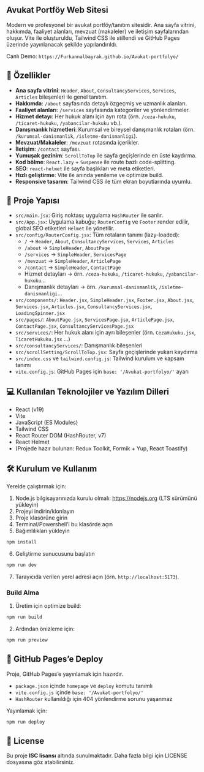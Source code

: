 ## Avukat Portföy Web Sitesi

Modern ve profesyonel bir avukat portföy/tanıtım sitesidir. Ana sayfa vitrini, hakkımda, faaliyet alanları, mevzuat (makaleler) ve iletişim sayfalarından oluşur. Vite ile oluşturuldu, Tailwind CSS ile stillendi ve GitHub Pages üzerinde yayınlanacak şekilde yapılandırıldı.

Canlı Demo: `https://Furkannalbayrak.github.io/Avukat-portfolyo/`


## 🚀 Özellikler

- **Ana sayfa vitrini**: `Header`, `About`, `ConsultancyServices`, `Services`, `Articles` bileşenleri ile genel tanıtım.
- **Hakkımda**: `/about` sayfasında detaylı özgeçmiş ve uzmanlık alanları.
- **Faaliyet alanları**: `/services` sayfasında kategoriler ve yönlendirmeler.
- **Hizmet detayı**: Her hukuk alanı için ayrı rota (örn. `/ceza-hukuku`, `/ticaret-hukuku`, `/yabancilar-hukuku` vb.).
- **Danışmanlık hizmetleri**: Kurumsal ve bireysel danışmanlık rotaları (örn. `/kurumsal-danismanlik`, `/isletme-danismanligi`).
- **Mevzuat/Makaleler**: `/mevzuat` rotasında içerikler.
- **İletişim**: `/contact` sayfası.
- **Yumuşak gezinim**: `ScrollToTop` ile sayfa geçişlerinde en üste kaydırma.
- **Kod bölme**: `React.lazy` + `Suspense` ile route bazlı code-splitting.
- **SEO**: `react-helmet` ile sayfa başlıkları ve meta etiketleri.
- **Hızlı geliştirme**: Vite ile anında yenileme ve optimize build.
- **Responsive tasarım**: Tailwind CSS ile tüm ekran boyutlarında uyumlu.


## 📂 Proje Yapısı

- `src/main.jsx`: Giriş noktası; uygulama `HashRouter` ile sarılır.
- `src/App.jsx`: Uygulama kabuğu; `RouterConfig` ve `Footer` render edilir, global SEO etiketleri `Helmet` ile yönetilir.
- `src/config/RouterConfig.jsx`: Tüm rotaların tanımı (lazy-loaded):
  - `/` → `Header`, `About`, `ConsultancyServices`, `Services`, `Articles`
  - `/about` → `SimpleHeader`, `AboutPage`
  - `/services` → `SimpleHeader`, `ServicesPage`
  - `/mevzuat` → `SimpleHeader`, `ArticlePage`
  - `/contact` → `SimpleHeader`, `ContactPage`
  - Hizmet detayları → örn. `/ceza-hukuku`, `/ticaret-hukuku`, `/yabancilar-hukuku`...
  - Danışmanlık detayları → örn. `/kurumsal-danismanlik`, `/isletme-danismanligi`...
- `src/components/`: `Header.jsx`, `SimpleHeader.jsx`, `Footer.jsx`, `About.jsx`, `Services.jsx`, `Articles.jsx`, `ConsultancyServices.jsx`, `LoadingSpinner.jsx`
- `src/pages/`: `AboutPage.jsx`, `ServicesPage.jsx`, `ArticlePage.jsx`, `ContactPage.jsx`, `ConsultancyServicesPage.jsx`
- `src/services/`: Her hukuk alanı için ayrı bileşenler (örn. `CezaHukuku.jsx`, `TicaretHukuku.jsx` ...)
- `src/consultancyServices/`: Danışmanlık bileşenleri
- `src/scrollSetting/ScrollToTop.jsx`: Sayfa geçişlerinde yukarı kaydırma
- `src/index.css` ve `tailwind.config.js`: Tailwind kurulum ve kapsam tanımı
- `vite.config.js`: GitHub Pages için `base: '/Avukat-portfolyo/'` ayarı


## 💻 Kullanılan Teknolojiler ve Yazılım Dilleri
- React (v19)
- Vite
- JavaScript (ES Modules)
- Tailwind CSS
- React Router DOM (HashRouter, v7)
- React Helmet
- (Projede hazır bulunan: Redux Toolkit, Formik + Yup, React Toastify)


## 🛠 Kurulum ve Kullanım

Yerelde çalıştırmak için:

1. Node.js bilgisayarınızda kurulu olmalı: https://nodejs.org (LTS sürümünü yükleyin)
2. Projeyi indirin/klonlayın
3. Proje klasörüne girin
4. Terminal/Powershell’i bu klasörde açın
5. Bağımlılıkları yükleyin
```bash
npm install
```

6. Geliştirme sunucusunu başlatın
```bash
npm run dev
```

7. Tarayıcıda verilen yerel adresi açın (örn. `http://localhost:5173`).

### Build Alma
1. Üretim için optimize build:
```bash
npm run build
```
2. Ardından önizleme için:
```bash
npm run preview
```


## 🚢 GitHub Pages’e Deploy
Proje, GitHub Pages’e yayınlamak için hazırdır.

- `package.json` içinde `homepage` ve `deploy` komutu tanımlı
- `vite.config.js` içinde `base: '/Avukat-portfolyo/'`
- `HashRouter` kullanıldığı için 404 yönlendirme sorunu yaşanmaz

Yayınlamak için:
```bash
npm run deploy
```


## 📜 License
Bu proje **ISC lisansı** altında sunulmaktadır. Daha fazla bilgi için LICENSE dosyasına göz atabilirsiniz.
